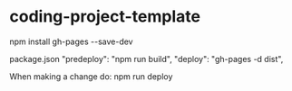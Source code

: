 # coding-project-template

npm install gh-pages --save-dev

package.json
"predeploy": "npm run build",
"deploy": "gh-pages -d dist",


When making a change do:
npm run deploy
